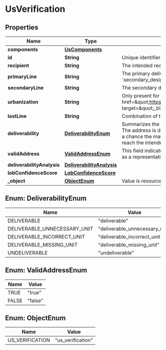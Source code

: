 

# UsVerification


## Properties

| Name | Type | Description | Notes |
|------------ | ------------- | ------------- | -------------|
|**components** | [**UsComponents**](UsComponents.md) |  |  [optional] |
|**id** | **String** | Unique identifier prefixed with &#x60;us_ver_&#x60;. |  [optional] |
|**recipient** | **String** | The intended recipient, typically a person&#39;s or firm&#39;s name. |  [optional] |
|**primaryLine** | **String** | The primary delivery line (usually the street address) of the address. Combination of the following applicable &#x60;components&#x60;: * &#x60;primary_number&#x60; * &#x60;street_predirection&#x60; * &#x60;street_name&#x60; * &#x60;street_suffix&#x60; * &#x60;street_postdirection&#x60; * &#x60;secondary_designator&#x60; * &#x60;secondary_number&#x60; * &#x60;pmb_designator&#x60; * &#x60;pmb_number&#x60;  |  [optional] |
|**secondaryLine** | **String** | The secondary delivery line of the address. This field is typically empty but may contain information if &#x60;primary_line&#x60; is too long.  |  [optional] |
|**urbanization** | **String** | Only present for addresses in Puerto Rico. An urbanization refers to an area, sector, or development within a city. See &lt;a href&#x3D;\&quot;https://pe.usps.com/text/pub28/28api_008.htm#:~:text&#x3D;I51.,-4%20Urbanizations&amp;text&#x3D;In%20Puerto%20Rico%2C%20identical%20street,placed%20before%20the%20urbanization%20name.\&quot; target&#x3D;\&quot;_blank\&quot;&gt;USPS documentation&lt;/a&gt; for clarification.  |  [optional] |
|**lastLine** | **String** | Combination of the following applicable &#x60;components&#x60;: * City (&#x60;city&#x60;) * State (&#x60;state&#x60;) * ZIP code (&#x60;zip_code&#x60;) * ZIP+4 (&#x60;zip_code_plus_4&#x60;)  |  [optional] |
|**deliverability** | [**DeliverabilityEnum**](#DeliverabilityEnum) | Summarizes the deliverability of the &#x60;us_verification&#x60; object. For full details, see the &#x60;deliverability_analysis&#x60; field. Possible values are: * &#x60;deliverable&#x60; – The address is deliverable by the USPS. * &#x60;deliverable_unnecessary_unit&#x60; – The address is deliverable, but the secondary unit information is unnecessary. * &#x60;deliverable_incorrect_unit&#x60; – The address is deliverable to the building&#39;s default address but the secondary unit provided may not exist. There is a chance the mail will not reach the intended recipient. * &#x60;deliverable_missing_unit&#x60; – The address is deliverable to the building&#39;s default address but is missing secondary unit information. There is a chance the mail will not reach the intended recipient. * &#x60;undeliverable&#x60; – The address is not deliverable according to the USPS.  |  [optional] |
|**validAddress** | [**ValidAddressEnum**](#ValidAddressEnum) | This field indicates whether an address was found in a more comprehensive address dataset that includes sources from the USPS, open source mapping data, and our proprietary mail delivery data. This field can be interpreted as a representation of whether an address is a real location or not. Additionally a valid address may contradict the deliverability field since an address can be a real valid location but the USPS may not deliver to that address.  |  [optional] |
|**deliverabilityAnalysis** | [**DeliverabilityAnalysis**](DeliverabilityAnalysis.md) |  |  [optional] |
|**lobConfidenceScore** | [**LobConfidenceScore**](LobConfidenceScore.md) |  |  [optional] |
|**_object** | [**ObjectEnum**](#ObjectEnum) | Value is resource type. |  [optional] |



## Enum: DeliverabilityEnum

| Name | Value |
|---- | -----|
| DELIVERABLE | &quot;deliverable&quot; |
| DELIVERABLE_UNNECESSARY_UNIT | &quot;deliverable_unnecessary_unit&quot; |
| DELIVERABLE_INCORRECT_UNIT | &quot;deliverable_incorrect_unit&quot; |
| DELIVERABLE_MISSING_UNIT | &quot;deliverable_missing_unit&quot; |
| UNDELIVERABLE | &quot;undeliverable&quot; |



## Enum: ValidAddressEnum

| Name | Value |
|---- | -----|
| TRUE | &quot;true&quot; |
| FALSE | &quot;false&quot; |



## Enum: ObjectEnum

| Name | Value |
|---- | -----|
| US_VERIFICATION | &quot;us_verification&quot; |



